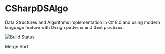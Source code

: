 # CSharpDSAlgo
Data Structures and Algorithms implementation in C# 8.0 and using modern language feature with Design patterns and Best practises.

[![Build Status](https://dev.azure.com/abhinav-galodha/DataStructureAlgorithms/_apis/build/status/abhinavgalodha.CSharpDSAlgo?branchName=master)](https://dev.azure.com/abhinav-galodha/DataStructureAlgorithms/_build/latest?definitionId=1&branchName=master)

Merge Sort
